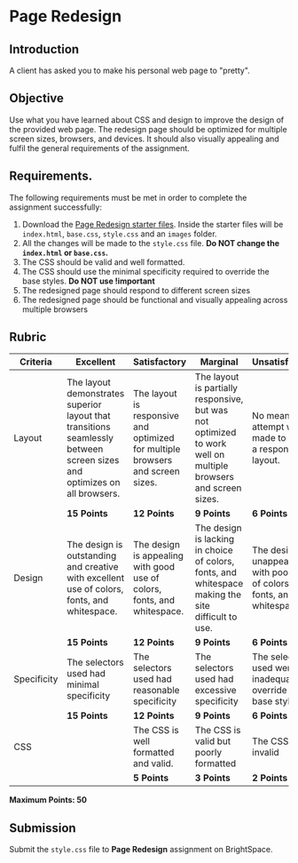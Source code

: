 # Page Redesign

## Introduction
A client has asked you to make his personal web page to "pretty". 

## Objective
Use what you have learned about CSS and design to improve the design of the provided web page. The redesign page should be optimized for multiple screen sizes, browsers, and devices. It should also visually appealing and fulfil the general requirements of the assignment.

## Requirements.
The following requirements must be met in order to complete the assignment successfully: 

1. Download the [Page Redesign starter files](https://github.com/imdac/mtm6201-page-redesign/archive/master.zip). Inside the starter files will be `index.html`, `base.css`, `style.css` and an `images` folder. 
2. All the changes will be made to the `style.css` file. **Do NOT change the `index.html` or `base.css`.**
3. The CSS should be valid and well formatted.
4. The CSS should use the minimal specificity required to override the base styles. **Do NOT use !important** 
5. The redesigned page should respond to different screen sizes
6. The redesigned page should be functional and visually appealing across multiple browsers

## Rubric 

| Criteria | Excellent  | Satisfactory | Marginal | Unsatisfactory |
| ---      | ---        | ---          | ---      | ---            |
| Layout   | The layout demonstrates superior layout that transitions seamlessly between screen sizes and optimizes on all browsers. | The layout is responsive and optimized for multiple browsers and screen sizes. | The layout is partially responsive, but was not optimized to work well on multiple browsers and screen sizes. | No meaningful attempt was made to create a responsive layout. |
|    | **15 Points** | **12 Points** | **9 Points** | **6 Points** |
| Design | The design is outstanding and creative with excellent use of colors, fonts, and whitespace. | The design is appealing with good use of colors, fonts, and whitespace. | The design is lacking in choice of colors, fonts, and whitespace making the site difficult to use. | The design is unappealing with poor use of colors, fonts, and whitespace. |
|    | **15 Points** | **12 Points** | **9 Points** | **6 Points** |
| Specificity | The selectors used had minimal specificity | The selectors used had reasonable specificity  | The selectors used had excessive specificity | The selectors used were inadequate to override the base styles. |
|    | **15 Points** | **12 Points** | **9 Points** | **6 Points** |
| CSS | | The CSS is well formatted and valid. | The CSS is valid but poorly formatted | The CSS is invalid |
|    |  | **5 Points** | **3 Points** | **2 Points** |
**Maximum Points: 50**

## Submission
Submit the `style.css` file to **Page Redesign** assignment on BrightSpace.